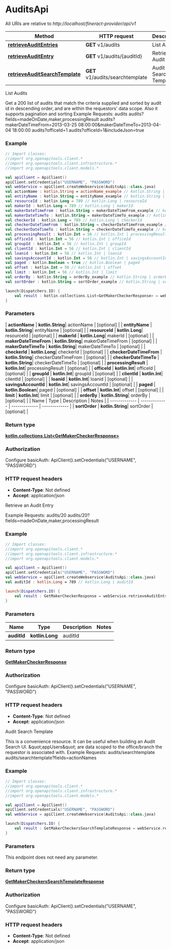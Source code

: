 # AuditsApi

All URIs are relative to *http://localhost/fineract-provider/api/v1*

| Method | HTTP request | Description |
| ------------- | ------------- | ------------- |
| [**retrieveAuditEntries**](AuditsApi.md#retrieveAuditEntries) | **GET** v1/audits | List Audits |
| [**retrieveAuditEntry**](AuditsApi.md#retrieveAuditEntry) | **GET** v1/audits/{auditId} | Retrieve an Audit Entry |
| [**retrieveAuditSearchTemplate**](AuditsApi.md#retrieveAuditSearchTemplate) | **GET** v1/audits/searchtemplate | Audit Search Template |



List Audits

Get a 200 list of audits that match the criteria supplied and sorted by audit id in descending order, and are within the requestors&#39; data scope. Also it supports pagination and sorting  Example Requests:  audits  audits?fields&#x3D;madeOnDate,maker,processingResult  audits?makerDateTimeFrom&#x3D;2013-03-25 08:00:00&amp;makerDateTimeTo&#x3D;2013-04-04 18:00:00  audits?officeId&#x3D;1  audits?officeId&#x3D;1&amp;includeJson&#x3D;true

### Example
```kotlin
// Import classes:
//import org.openapitools.client.*
//import org.openapitools.client.infrastructure.*
//import org.openapitools.client.models.*

val apiClient = ApiClient()
apiClient.setCredentials("USERNAME", "PASSWORD")
val webService = apiClient.createWebservice(AuditsApi::class.java)
val actionName : kotlin.String = actionName_example // kotlin.String | actionName
val entityName : kotlin.String = entityName_example // kotlin.String | entityName
val resourceId : kotlin.Long = 789 // kotlin.Long | resourceId
val makerId : kotlin.Long = 789 // kotlin.Long | makerId
val makerDateTimeFrom : kotlin.String = makerDateTimeFrom_example // kotlin.String | makerDateTimeFrom
val makerDateTimeTo : kotlin.String = makerDateTimeTo_example // kotlin.String | makerDateTimeTo
val checkerId : kotlin.Long = 789 // kotlin.Long | checkerId
val checkerDateTimeFrom : kotlin.String = checkerDateTimeFrom_example // kotlin.String | checkerDateTimeFrom
val checkerDateTimeTo : kotlin.String = checkerDateTimeTo_example // kotlin.String | checkerDateTimeTo
val processingResult : kotlin.Int = 56 // kotlin.Int | processingResult
val officeId : kotlin.Int = 56 // kotlin.Int | officeId
val groupId : kotlin.Int = 56 // kotlin.Int | groupId
val clientId : kotlin.Int = 56 // kotlin.Int | clientId
val loanid : kotlin.Int = 56 // kotlin.Int | loanid
val savingsAccountId : kotlin.Int = 56 // kotlin.Int | savingsAccountId
val paged : kotlin.Boolean = true // kotlin.Boolean | paged
val offset : kotlin.Int = 56 // kotlin.Int | offset
val limit : kotlin.Int = 56 // kotlin.Int | limit
val orderBy : kotlin.String = orderBy_example // kotlin.String | orderBy
val sortOrder : kotlin.String = sortOrder_example // kotlin.String | sortOrder

launch(Dispatchers.IO) {
    val result : kotlin.collections.List<GetMakerCheckerResponse> = webService.retrieveAuditEntries(actionName, entityName, resourceId, makerId, makerDateTimeFrom, makerDateTimeTo, checkerId, checkerDateTimeFrom, checkerDateTimeTo, processingResult, officeId, groupId, clientId, loanid, savingsAccountId, paged, offset, limit, orderBy, sortOrder)
}
```

### Parameters
| **actionName** | **kotlin.String**| actionName | [optional] |
| **entityName** | **kotlin.String**| entityName | [optional] |
| **resourceId** | **kotlin.Long**| resourceId | [optional] |
| **makerId** | **kotlin.Long**| makerId | [optional] |
| **makerDateTimeFrom** | **kotlin.String**| makerDateTimeFrom | [optional] |
| **makerDateTimeTo** | **kotlin.String**| makerDateTimeTo | [optional] |
| **checkerId** | **kotlin.Long**| checkerId | [optional] |
| **checkerDateTimeFrom** | **kotlin.String**| checkerDateTimeFrom | [optional] |
| **checkerDateTimeTo** | **kotlin.String**| checkerDateTimeTo | [optional] |
| **processingResult** | **kotlin.Int**| processingResult | [optional] |
| **officeId** | **kotlin.Int**| officeId | [optional] |
| **groupId** | **kotlin.Int**| groupId | [optional] |
| **clientId** | **kotlin.Int**| clientId | [optional] |
| **loanid** | **kotlin.Int**| loanid | [optional] |
| **savingsAccountId** | **kotlin.Int**| savingsAccountId | [optional] |
| **paged** | **kotlin.Boolean**| paged | [optional] |
| **offset** | **kotlin.Int**| offset | [optional] |
| **limit** | **kotlin.Int**| limit | [optional] |
| **orderBy** | **kotlin.String**| orderBy | [optional] |
| Name | Type | Description  | Notes |
| ------------- | ------------- | ------------- | ------------- |
| **sortOrder** | **kotlin.String**| sortOrder | [optional] |

### Return type

[**kotlin.collections.List&lt;GetMakerCheckerResponse&gt;**](GetMakerCheckerResponse.md)

### Authorization


Configure basicAuth:
    ApiClient().setCredentials("USERNAME", "PASSWORD")

### HTTP request headers

 - **Content-Type**: Not defined
 - **Accept**: application/json


Retrieve an Audit Entry

Example Requests:  audits/20 audits/20?fields&#x3D;madeOnDate,maker,processingResult

### Example
```kotlin
// Import classes:
//import org.openapitools.client.*
//import org.openapitools.client.infrastructure.*
//import org.openapitools.client.models.*

val apiClient = ApiClient()
apiClient.setCredentials("USERNAME", "PASSWORD")
val webService = apiClient.createWebservice(AuditsApi::class.java)
val auditId : kotlin.Long = 789 // kotlin.Long | auditId

launch(Dispatchers.IO) {
    val result : GetMakerCheckerResponse = webService.retrieveAuditEntry(auditId)
}
```

### Parameters
| Name | Type | Description  | Notes |
| ------------- | ------------- | ------------- | ------------- |
| **auditId** | **kotlin.Long**| auditId | |

### Return type

[**GetMakerCheckerResponse**](GetMakerCheckerResponse.md)

### Authorization


Configure basicAuth:
    ApiClient().setCredentials("USERNAME", "PASSWORD")

### HTTP request headers

 - **Content-Type**: Not defined
 - **Accept**: application/json


Audit Search Template

This is a convenience resource. It can be useful when building an Audit Search UI. \&quot;appUsers\&quot; are data scoped to the office/branch the requestor is associated with.  Example Requests:  audits/searchtemplate audits/searchtemplate?fields&#x3D;actionNames

### Example
```kotlin
// Import classes:
//import org.openapitools.client.*
//import org.openapitools.client.infrastructure.*
//import org.openapitools.client.models.*

val apiClient = ApiClient()
apiClient.setCredentials("USERNAME", "PASSWORD")
val webService = apiClient.createWebservice(AuditsApi::class.java)

launch(Dispatchers.IO) {
    val result : GetMakerCheckersSearchTemplateResponse = webService.retrieveAuditSearchTemplate()
}
```

### Parameters
This endpoint does not need any parameter.

### Return type

[**GetMakerCheckersSearchTemplateResponse**](GetMakerCheckersSearchTemplateResponse.md)

### Authorization


Configure basicAuth:
    ApiClient().setCredentials("USERNAME", "PASSWORD")

### HTTP request headers

 - **Content-Type**: Not defined
 - **Accept**: application/json

